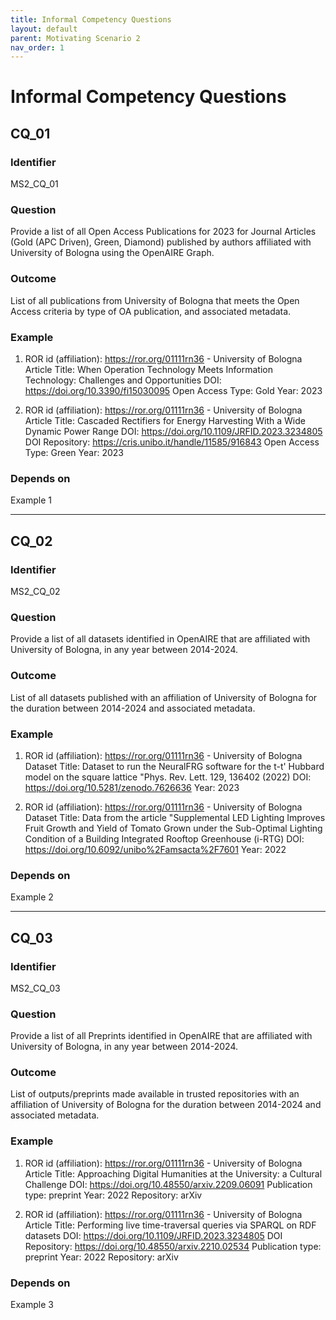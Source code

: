 ```yaml
---
title: Informal Competency Questions
layout: default
parent: Motivating Scenario 2
nav_order: 1
---
```


# Informal Competency Questions

## CQ_01

### Identifier
MS2_CQ_01

### Question
Provide a list of all Open Access Publications for 2023 for Journal Articles (Gold (APC Driven), Green, Diamond) published by authors affiliated with University of Bologna using the OpenAIRE Graph.

### Outcome
List of all publications from University of Bologna that meets the Open Access criteria by type of OA publication, and associated metadata.

### Example

1) ROR id (affiliation): https://ror.org/01111rn36 - University of Bologna 
Article Title: When Operation Technology Meets Information Technology: Challenges and Opportunities 
DOI: https://doi.org/10.3390/fi15030095
Open Access Type: Gold
Year: 2023

2) ROR id (affiliation): https://ror.org/01111rn36 - University of Bologna 
Article Title: Cascaded Rectifiers for Energy Harvesting With a Wide Dynamic Power Range
DOI: https://doi.org/10.1109/JRFID.2023.3234805
DOI Repository: https://cris.unibo.it/handle/11585/916843
Open Access Type: Green
Year: 2023

### Depends on
Example 1

---

## CQ_02

### Identifier
MS2_CQ_02

### Question
Provide a list of all datasets identified in OpenAIRE that are affiliated with University of Bologna, in any year between 2014-2024.

### Outcome
List of all datasets published with an affiliation of University of Bologna for the duration between 2014-2024 and associated metadata.

### Example

1) ROR id (affiliation): https://ror.org/01111rn36 - University of Bologna 
Dataset Title: Dataset to run the NeuralFRG software for the t-t' Hubbard model on the square lattice "Phys. Rev. Lett. 129, 136402 (2022)
DOI: https://doi.org/10.5281/zenodo.7626636
Year: 2023

2) ROR id (affiliation): https://ror.org/01111rn36 - University of Bologna 
Dataset Title: Data from the article "Supplemental LED Lighting Improves Fruit Growth and Yield of Tomato Grown under the Sub-Optimal Lighting Condition of a Building Integrated Rooftop Greenhouse (i-RTG)
DOI: https://doi.org/10.6092/unibo%2Famsacta%2F7601
Year: 2022

### Depends on
Example 2

---

## CQ_03

### Identifier
MS2_CQ_03

### Question
Provide a list of all Preprints identified in OpenAIRE that are affiliated with University of Bologna, in any year between 2014-2024.

### Outcome
List of outputs/preprints made available in trusted repositories with an affiliation of University of Bologna for the duration between 2014-2024 and associated metadata.

### Example

1) ROR id (affiliation): https://ror.org/01111rn36 - University of Bologna 
Article Title: Approaching Digital Humanities at the University: a Cultural Challenge 
DOI: https://doi.org/10.48550/arxiv.2209.06091
Publication type: preprint
Year: 2022
Repository: arXiv

2) ROR id (affiliation): https://ror.org/01111rn36 - University of Bologna 
Article Title: Performing live time-traversal queries via SPARQL on RDF datasets
DOI: https://doi.org/10.1109/JRFID.2023.3234805
DOI Repository: https://doi.org/10.48550/arxiv.2210.02534
Publication type: preprint
Year: 2022
Repository: arXiv

### Depends on
Example 3